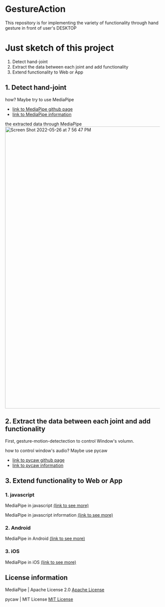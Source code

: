 # GestureAction
This repository is for implementing the variety of functionality through hand gesture in front of user's DESKTOP

# Just sketch of this project
1. Detect hand-joint
2. Extract the data between each joint and add functionality
3. Extend functionality to Web or App

## 1. Detect hand-joint

how? Maybe try to use MediaPipe 
- [link to MediaPipe github page](https://github.com/google/mediapipe)
- [link to MediaPipe information](https://google.github.io/mediapipe/getting_started/python.html)

the extracted data through MediaPipe
<img width="914" alt="Screen Shot 2022-05-26 at 7 56 47 PM" src="https://user-images.githubusercontent.com/43237393/170474742-b8905415-85fe-4448-b4ce-01bbbd7c5c0f.png">

## 2. Extract the data between each joint and add functionality

First, gesture-motion-detectection to control Window's volumn.

how to control window's audio? Maybe use pycaw

- [link to pycaw github page](https://github.com/AndreMiras/pycaw)
- [link to pycaw information](https://pypi.org/project/pycaw/)

## 3. Extend functionality to Web or App

### 1. javascript
MediaPipe in javascript [(link to see more)](https://google.github.io/mediapipe/getting_started/javascript.html)

MediaPipe in javascript information [(link to see more)](https://google.github.io/mediapipe/solutions/hands#javascript-solution-api)

### 2. Android
MediaPipe in Android [(link to see more)](https://google.github.io/mediapipe/getting_started/android.html)

### 3. iOS
MediaPipe in iOS [(link to see more)](https://google.github.io/mediapipe/getting_started/ios.html)

## License information

MediaPipe | Apache License 2.0 [Apache License](https://www.apache.org/licenses/LICENSE-2.0)

pycaw | MIT License [MIT License](https://opensource.org/licenses/MIT)
